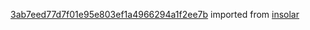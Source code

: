 [3ab7eed77d7f01e95e803ef1a4966294a1f2ee7b](https://github.com/insolar/insolar/commit/3ab7eed77d7f01e95e803ef1a4966294a1f2ee7b) imported from [insolar](https://github.com/insolar/insolar)
